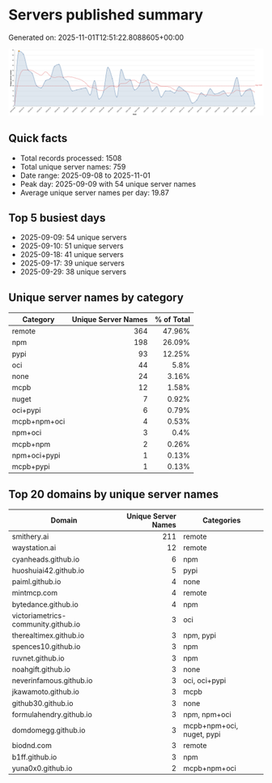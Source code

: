 # Servers published summary

Generated on: 2025-11-01T12:51:22.8088605+00:00

![Unique servers per day](servers-per-day.svg)

## Quick facts
- Total records processed: 1508
- Total unique server names: 759
- Date range: 2025-09-08 to 2025-11-01
- Peak day: 2025-09-09 with 54 unique server names
- Average unique server names per day: 19.87

## Top 5 busiest days
- 2025-09-09: 54 unique servers
- 2025-09-10: 51 unique servers
- 2025-09-18: 41 unique servers
- 2025-09-17: 39 unique servers
- 2025-09-29: 38 unique servers

## Unique server names by category

| Category | Unique Server Names | % of Total |
|----------|---------------------:|-----------:|
| remote | 364 | 47.96% |
| npm | 198 | 26.09% |
| pypi | 93 | 12.25% |
| oci | 44 | 5.8% |
| none | 24 | 3.16% |
| mcpb | 12 | 1.58% |
| nuget | 7 | 0.92% |
| oci+pypi | 6 | 0.79% |
| mcpb+npm+oci | 4 | 0.53% |
| npm+oci | 3 | 0.4% |
| mcpb+npm | 2 | 0.26% |
| npm+oci+pypi | 1 | 0.13% |
| mcpb+pypi | 1 | 0.13% |

## Top 20 domains by unique server names

| Domain | Unique Server Names | Categories |
|--------|---------------------:|------------|
| smithery.ai | 211 | remote |
| waystation.ai | 12 | remote |
| cyanheads.github.io | 6 | npm |
| huoshuiai42.github.io | 5 | pypi |
| paiml.github.io | 4 | none |
| mintmcp.com | 4 | remote |
| bytedance.github.io | 4 | npm |
| victoriametrics-community.github.io | 3 | oci |
| therealtimex.github.io | 3 | npm, pypi |
| spences10.github.io | 3 | npm |
| ruvnet.github.io | 3 | npm |
| noahgift.github.io | 3 | none |
| neverinfamous.github.io | 3 | oci, oci+pypi |
| jkawamoto.github.io | 3 | mcpb |
| github30.github.io | 3 | none |
| formulahendry.github.io | 3 | npm, npm+oci |
| domdomegg.github.io | 3 | mcpb+npm+oci, nuget, pypi |
| biodnd.com | 3 | remote |
| b1ff.github.io | 3 | npm |
| yuna0x0.github.io | 2 | mcpb+npm+oci |

